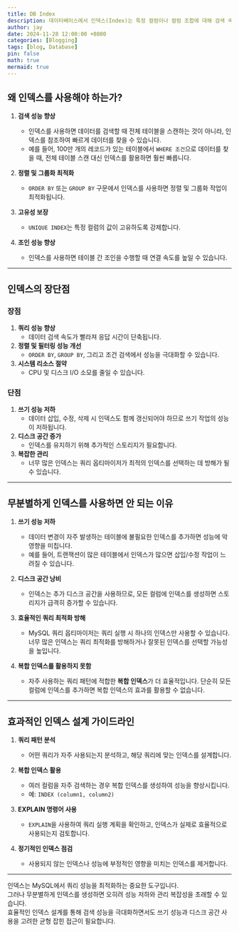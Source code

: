 ```yaml
---
title: DB Index
description: 데이터베이스에서 인덱스(Index)는 특정 컬럼이나 컬럼 조합에 대해 검색 속도를 향상시키기 위해 사용하는 데이터 구조입니다.
author: jay
date: 2024-11-28 12:00:00 +0800
categories: [Blogging]
tags: [blog, Database]
pin: false
math: true
mermaid: true
---
```


## 왜 인덱스를 사용해야 하는가?
1. **검색 성능 향상**
   - 인덱스를 사용하면 데이터를 검색할 때 전체 테이블을 스캔하는 것이 아니라, 인덱스를 참조하여 빠르게 데이터를 찾을 수 있습니다.
   - 예를 들어, 100만 개의 레코드가 있는 테이블에서 `WHERE 조건`으로 데이터를 찾을 때, 전체 테이블 스캔 대신 인덱스를 활용하면 훨씬 빠릅니다.

2. **정렬 및 그룹화 최적화**
   - `ORDER BY` 또는 `GROUP BY` 구문에서 인덱스를 사용하면 정렬 및 그룹화 작업이 최적화됩니다.

3. **고유성 보장**
   - `UNIQUE INDEX`는 특정 컬럼의 값이 고유하도록 강제합니다.

4. **조인 성능 향상**
   - 인덱스를 사용하면 테이블 간 조인을 수행할 때 연결 속도를 높일 수 있습니다.

---

## 인덱스의 장단점

### 장점
1. **쿼리 성능 향상**
   - 데이터 검색 속도가 빨라져 응답 시간이 단축됩니다.
2. **정렬 및 필터링 성능 개선**
   - `ORDER BY`, `GROUP BY`, 그리고 조건 검색에서 성능을 극대화할 수 있습니다.
3. **시스템 리소스 절약**
   - CPU 및 디스크 I/O 소모를 줄일 수 있습니다.

### 단점
1. **쓰기 성능 저하**
   - 데이터 삽입, 수정, 삭제 시 인덱스도 함께 갱신되어야 하므로 쓰기 작업의 성능이 저하됩니다.
2. **디스크 공간 증가**
   - 인덱스를 유지하기 위해 추가적인 스토리지가 필요합니다.
3. **복잡한 관리**
   - 너무 많은 인덱스는 쿼리 옵티마이저가 최적의 인덱스를 선택하는 데 방해가 될 수 있습니다.

---

## 무분별하게 인덱스를 사용하면 안 되는 이유

1. **쓰기 성능 저하**
   - 데이터 변경이 자주 발생하는 테이블에 불필요한 인덱스를 추가하면 성능에 악영향을 미칩니다.
   - 예를 들어, 트랜잭션이 많은 테이블에서 인덱스가 많으면 삽입/수정 작업이 느려질 수 있습니다.

2. **디스크 공간 낭비**
   - 인덱스는 추가 디스크 공간을 사용하므로, 모든 컬럼에 인덱스를 생성하면 스토리지가 급격히 증가할 수 있습니다.

3. **효율적인 쿼리 최적화 방해**
   - MySQL 쿼리 옵티마이저는 쿼리 실행 시 하나의 인덱스만 사용할 수 있습니다. 너무 많은 인덱스는 쿼리 최적화를 방해하거나 잘못된 인덱스를 선택할 가능성을 높입니다.

4. **복합 인덱스를 활용하지 못함**
   - 자주 사용하는 쿼리 패턴에 적합한 **복합 인덱스**가 더 효율적입니다. 단순히 모든 컬럼에 인덱스를 추가하면 복합 인덱스의 효과를 활용할 수 없습니다.

---

## 효과적인 인덱스 설계 가이드라인

1. **쿼리 패턴 분석**
   - 어떤 쿼리가 자주 사용되는지 분석하고, 해당 쿼리에 맞는 인덱스를 설계합니다.

2. **복합 인덱스 활용**
   - 여러 컬럼을 자주 검색하는 경우 복합 인덱스를 생성하여 성능을 향상시킵니다.
   - 예: `INDEX (column1, column2)`

3. **EXPLAIN 명령어 사용**
   - `EXPLAIN`을 사용하여 쿼리 실행 계획을 확인하고, 인덱스가 실제로 효율적으로 사용되는지 검토합니다.

4. **정기적인 인덱스 점검**
   - 사용되지 않는 인덱스나 성능에 부정적인 영향을 미치는 인덱스를 제거합니다.

---


인덱스는 MySQL에서 쿼리 성능을 최적화하는 중요한 도구입니다.  
그러나 무분별하게 인덱스를 생성하면 오히려 성능 저하와 관리 복잡성을 초래할 수 있습니다.  
효율적인 인덱스 설계를 통해 검색 성능을 극대화하면서도 쓰기 성능과 디스크 공간 사용을 고려한 균형 잡힌 접근이 필요합니다.
